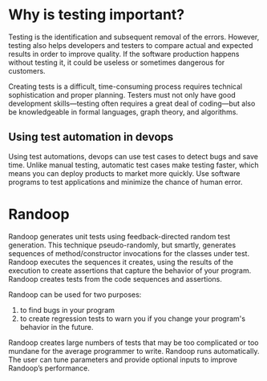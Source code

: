# Why is testing important?
Testing is the identification and subsequent removal of the errors. However, testing also helps developers and testers to compare actual and expected results in order to improve quality. If the software production happens without testing it, it could be useless or sometimes dangerous for customers.

Creating tests is a difficult, time-consuming process requires technical sophistication and proper planning. Testers must not only have good development skills—testing often requires a great deal of coding—but also be knowledgeable in formal languages, graph theory, and algorithms.

## Using test automation in devops
Using test automations, devops can use test cases to detect bugs and save time. Unlike manual testing, automatic test cases make testing faster, which means you can deploy products to market more quickly. Use software programs to test applications and minimize the chance of human error.

# Randoop
Randoop generates unit tests using feedback-directed random test generation. This technique pseudo-randomly, but smartly, generates sequences of method/constructor invocations for the classes under test. Randoop executes the sequences it creates, using the results of the execution to create assertions that capture the behavior of your program. Randoop creates tests from the code sequences and assertions.

Randoop can be used for two purposes:  
1) to find bugs in your program  
2) to create regression tests to warn you if you change your program's behavior in the future.

Randoop creates large numbers of tests that may be too complicated or too mundane for the average programmer to write. Randoop runs automatically. The user can tune parameters and provide optional inputs to improve Randoop’s performance.


